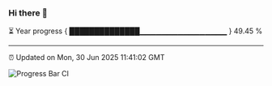 ### Hi there 👋

⏳ Year progress { ██████████████▁▁▁▁▁▁▁▁▁▁▁▁▁▁▁▁ } 49.45 %

---

⏰ Updated on Mon, 30 Jun 2025 11:41:02 GMT

![Progress Bar CI](https://github.com/IshwaranRudhara/GIT-ACTION/workflows/Progress%20Bar%20CI/badge.svg)
